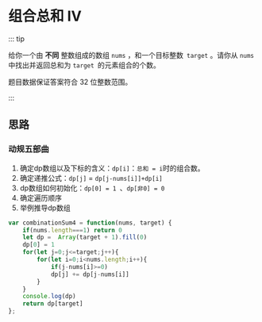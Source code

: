 # 组合总和 Ⅳ

::: tip

给你一个由 **不同** 整数组成的数组 `nums` ，和一个目标整数` target` 。请你从 `nums` 中找出并返回总和为 `target `的元素组合的个数。

题目数据保证答案符合 32 位整数范围。

:::



## 思路

### 动规五部曲

1. 确定dp数组以及下标的含义：`dp[i]`：`总和 = i`时的组合数。
2. 确定递推公式：`dp[j]` = `dp[j-nums[i]]+dp[i]`
3. dp数组如何初始化：`dp[0] = 1 `、`dp[非0] = 0`
4. 确定遍历顺序
5. 举例推导dp数组

```js
var combinationSum4 = function(nums, target) {
    if(nums.length===1) return 0
    let dp =  Array(target + 1).fill(0)
    dp[0] = 1
    for(let j=0;j<=target;j++){
        for(let i=0;i<nums.length;i++){
            if(j-nums[i]>=0)
            dp[j] += dp[j-nums[i]]
        }
    }
    console.log(dp)
    return dp[target]
};
```

